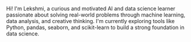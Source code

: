 Hi! I'm Lekshmi, a curious and motivated AI and data science learner passionate about solving real-world problems through machine learning, data analysis, and creative thinking. I'm currently exploring tools like Python, pandas, seaborn, and scikit-learn to build a strong foundation in data science.
